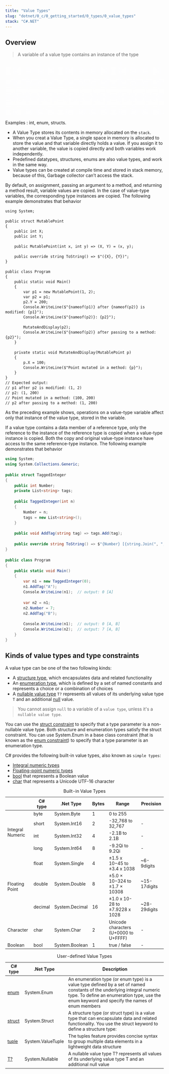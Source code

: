 ```yaml
---
title: "Value Types"
slug: "dotnet/0_c/0_getting_started/0_types/0_value_types"
stack: "C#.NET"
---
```


## Overview

> A variable of a value type contains an instance of the type

![Value Types](../../../../../../src/images/dotnet/c/beginner/types/t1.gif)

Examples : int, enum, structs.

- A Value Type stores its contents in memory allocated on the `stack`.
- When you creat a Value Type, a single space in memory is allocated to store the value and that variable directly holds a value. If you assign it to another variable, the value is copied directly and both variables work independently.
- Predefined datatypes, structures, enums are also value types, and work in the same way.
- Value types can be created at compile time and stored in stack memory, because of this, Garbage collector can’t access the stack.

By default, on assignment, passing an argument to a method, and returning a method result, variable values are copied. In the case of value-type variables, the corresponding type instances are copied. The following example demonstrates that behavior

```csharp{17-19, 23, 29, 33-37}
using System;

public struct MutablePoint
{
    public int X;
    public int Y;

    public MutablePoint(int x, int y) => (X, Y) = (x, y);

    public override string ToString() => $"({X}, {Y})";
}

public class Program
{
    public static void Main()
    {
        var p1 = new MutablePoint(1, 2);
        var p2 = p1;
        p2.Y = 200;
        Console.WriteLine($"{nameof(p1)} after {nameof(p2)} is modified: {p1}");
        Console.WriteLine($"{nameof(p2)}: {p2}");

        MutateAndDisplay(p2);
        Console.WriteLine($"{nameof(p2)} after passing to a method: {p2}");
    }

    private static void MutateAndDisplay(MutablePoint p)
    {
        p.X = 100;
        Console.WriteLine($"Point mutated in a method: {p}");
    }
}
// Expected output:
// p1 after p2 is modified: (1, 2)
// p2: (1, 200)
// Point mutated in a method: (100, 200)
// p2 after passing to a method: (1, 200)
```

As the preceding example shows, operations on a value-type variable affect only that instance of the value type, stored in the variable.

If a value type contains a data member of a reference type, only the reference to the instance of the reference type is copied when a value-type instance is copied. Both the copy and original value-type instance have access to the same reference-type instance. The following example demonstrates that behavior

```csharp
using System;
using System.Collections.Generic;

public struct TaggedInteger
{
    public int Number;
    private List<string> tags;

    public TaggedInteger(int n)
    {
        Number = n;
        tags = new List<string>();
    }

    public void AddTag(string tag) => tags.Add(tag);

    public override string ToString() => $"{Number} [{string.Join(", ", tags)}]";
}

public class Program
{
    public static void Main()
    {
        var n1 = new TaggedInteger(0);
        n1.AddTag("A");
        Console.WriteLine(n1);  // output: 0 [A]

        var n2 = n1;
        n2.Number = 7;
        n2.AddTag("B");

        Console.WriteLine(n1);  // output: 0 [A, B]
        Console.WriteLine(n2);  // output: 7 [A, B]
    }
}
```

## Kinds of value types and type constraints

A value type can be one of the two following kinds:

- A [structure type](https://learn.microsoft.com/en-us/dotnet/csharp/language-reference/builtin-types/struct), which encapsulates data and related functionality
- An [enumeration type](https://learn.microsoft.com/en-us/dotnet/csharp/language-reference/builtin-types/enum), which is defined by a set of named constants and represents a choice or a combination of choices
- A [nullable value type](https://learn.microsoft.com/en-us/dotnet/csharp/language-reference/builtin-types/nullable-value-types) `T?` represents all values of its underlying value type `T` and an additional [null](https://learn.microsoft.com/en-us/dotnet/csharp/language-reference/keywords/null) value. 

> You cannot assign `null` to a variable of a `value type`, unless it's a `nullable value type`.

You can use the [struct constraint](https://learn.microsoft.com/en-us/dotnet/csharp/programming-guide/generics/constraints-on-type-parameters) to specify that a type parameter is a non-nullable value type. Both structure and enumeration types satisfy the struct constraint. You can use System.Enum in a base class constraint (that is known as the [enum constraint](https://learn.microsoft.com/en-us/dotnet/csharp/programming-guide/generics/constraints-on-type-parameters#enum-constraints)) to specify that a type parameter is an enumeration type.

<div style="display:none">

### Built-in Value Types

</div>

C# provides the following built-in value types, also known as `simple types`:

- [Integral numeric types](https://learn.microsoft.com/en-us/dotnet/csharp/language-reference/builtin-types/integral-numeric-types)
- [Floating-point numeric types](https://learn.microsoft.com/en-us/dotnet/csharp/language-reference/builtin-types/floating-point-numeric-types)
- [bool](https://learn.microsoft.com/en-us/dotnet/csharp/language-reference/builtin-types/bool) that represents a Boolean value
- [char](https://learn.microsoft.com/en-us/dotnet/csharp/language-reference/builtin-types/char) that represents a Unicode UTF-16 character


<table>
    <caption>Built-in Value Types</caption>
    <thead>
        <tr><th></th><th>C# type</th><th>.Net Type</th><th>Bytes</th><th>Range</th><th>Precision</th></tr>
    </thead>
    <tbody>
    <tr><td rowspan=4>Integral Numeric</td><td>byte</td><td>System.Byte</td><td>1</td><td>0 to 255</td><td></td></tr>
    <tr><td>short</td><td>System.Int16</td><td>2</td><td>-32,768 to 32,767</td><td>-</td></tr>
    <tr><td>int</td><td>System.Int32</td><td>4</td><td>-2.1B to 2.1B</td><td>-</td></tr>
    <tr><td>long</td><td>System.Int64</td><td>8</td><td>-9.2Qi to 9.2Qi</td><td>-</td></tr>
    <tr><td rowspan=3>Floating Point</td><td>float</td><td>System.Single</td><td>4</td><td>±1.5 x 10−45 to ±3.4 x 1038</td><td>~6-9digits</td></tr>
    <tr><td>double</td><td>System.Double</td><td>8</td><td>±5.0 × 10−324 to ±1.7 × 10308</td><td>~15-17digits</td></tr>
    <tr><td>decimal</td><td>System.Decimal</td><td>16</td><td>±1.0 x 10-28 to ±7.9228 x 1028</td><td>~28-29digits</td></tr>
    <tr><td>Character</td><td>char</td><td>System.Char</td><td>2</td><td>Unicode characters (U+0000 to U+FFFF)</td><td>-</td></tr>
    <tr><td>Boolean</td><td>bool</td><td>System.Boolean</td><td>1</td><td>true / false</td><td>-</td></tr>
    </tbody>
</table>

<div style="display:none;">

---

### User-defined Value Types

</div>

<table>
    <caption>User-defined Value Types</caption>
    <thead>
        <tr><th>C# type</th><th>.Net Type</th><th>Description</th></tr>
    </thead>
    <tbody>
    <tr><td><a href="https://learn.microsoft.com/en-us/dotnet/csharp/language-reference/builtin-types/enum">enum</a></td><td>System.Enum</td><td>An enumeration type (or enum type) is a value type defined by a set of named constants of the underlying integral numeric type. To define an enumeration type, use the enum keyword and specify the names of enum members</td></tr>
    <tr><td><a href="https://learn.microsoft.com/en-us/dotnet/csharp/language-reference/builtin-types/struct">struct</a></td><td>System.Struct</td><td>A structure type (or struct type) is a value type that can encapsulate data and related functionality. You use the struct keyword to define a structure type:</td></tr>
    <tr><td><a href="https://learn.microsoft.com/en-us/dotnet/csharp/language-reference/builtin-types/value_types">tuple</a></td><td>System.ValueTuple</td><td>The tuples feature provides concise syntax to group multiple data elements in a lightweight data structure</td></tr>
    <tr><td><a href="https://learn.microsoft.com/en-us/dotnet/csharp/language-reference/builtin-types/nullable-value-types">T?</a></td><td>System.Nullable</td><td>A nullable value type T? represents all values of its underlying value type T and an additional null value</td></tr>
    </tbody>
</table>

<div style="display:none;">


